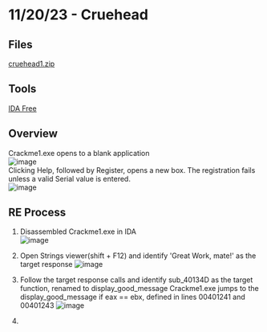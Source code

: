 # 11/20/23 - Cruehead

## Files
[cruehead1.zip](https://github.com/samuelpriddy/Reverse-Engineering.github.io/files/13419266/cruehead1.zip)  

## Tools
[IDA Free](https://hex-rays.com/ida-free/)

## Overview
Crackme1.exe opens to a blank application  
![image](https://github.com/samuelpriddy/Reverse-Engineering.github.io/assets/111523310/61a121dc-3140-46ba-965c-39fb6a519ab6)  
Clicking Help, followed by Register, opens a new box. The registration fails unless a valid Serial value is entered.   
![image](https://github.com/samuelpriddy/Reverse-Engineering.github.io/assets/111523310/564497f9-6ad3-401c-ae95-4412d0cbce92)

## RE Process
1. Disassembled Crackme1.exe in IDA  
![image](https://github.com/samuelpriddy/Reverse-Engineering.github.io/assets/111523310/01fa2e5a-24e1-4f45-9f36-c65f7cce5299)

2. Open Strings viewer(shift + F12) and identify 'Great Work, mate!' as the target response
![image](https://github.com/samuelpriddy/Reverse-Engineering.github.io/assets/111523310/a7dfe2a3-6b3e-4a65-ba7b-96b4d8469488)

3. Follow the target response calls and identify sub_40134D as the target function, renamed to display_good_message
   Crackme1.exe jumps to the display_good_message if eax == ebx, defined in lines 00401241 and 00401243
![image](https://github.com/samuelpriddy/Reverse-Engineering.github.io/assets/111523310/bb981c69-dd1e-43ee-a0fe-5d3104a53533)

5. 
